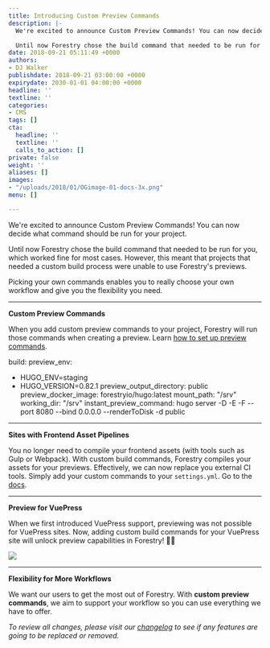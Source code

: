 ```yaml
---
title: Introducing Custom Preview Commands
description: |-
  We're excited to announce Custom Preview Commands! You can now decide what build command should be run for your project.

  Until now Forestry chose the build command that needed to be run for you, which worked fine for most cases. However, this meant that projects that needed a custom build process were unable to use Forestry's previews.
date: 2018-09-21 05:11:49 +0000
authors:
- DJ Walker
publishdate: 2018-09-21 03:00:00 +0000
expirydate: 2030-01-01 04:00:00 +0000
headline: ''
textline: ''
categories:
- CMS
tags: []
cta:
  headline: ''
  textline: ''
  calls_to_action: []
private: false
weight: ''
aliases: []
images:
- "/uploads/2018/01/OGimage-01-docs-3x.png"
menu: []

---
```

We're excited to announce Custom Preview Commands! You can now decide what command should be run for your project.

Until now Forestry chose the build command that needed to be run for you, which worked fine for most cases. However, this meant that projects that needed a custom build process were unable to use Forestry's previews.

Picking your own commands enables you to really choose your own workflow and give you the flexibility you need.

***

**Custom Preview Commands**

When you add custom preview commands to your project, Forestry will run those commands when creating a preview. Learn [how to set up preview commands](/docs/previews/build-commands/).

build:
  preview_env:
  - HUGO_ENV=staging
  - HUGO_VERSION=0.82.1
  preview_output_directory: public
  preview_docker_image: forestryio/hugo:latest
  mount_path: "/srv"
  working_dir: "/srv"
  instant_preview_command: hugo server -D -E -F --port 8080 --bind 0.0.0.0 --renderToDisk
    -d public

***

**Sites with Frontend Asset Pipelines**

You no longer need to compile your frontend assets (with tools such as Gulp or Webpack). With custom build commands, Forestry compiles your assets for your previews. Effectively, we can now replace you external CI tools. Simply add your custom commands to your `settings.yml`. Go to the [docs](/docs/previews/build-commands/).

***

**Preview for VuePress**

When we first introduced VuePress support, previewing was not possible for VuePress sites. Now, adding custom build commands for your VuePress site will unlock preview capabilities in Forestry! 🌲🎉

![](/uploads/2018/09/vuepress-add-preview-1.gif)

***

**Flexibility for More Workflows**

We want our users to get the most out of Forestry. With **custom preview commands**, we aim to support your workflow so you can use everything we have to offer.

_To review all changes, please visit our_ [_changelog_](/docs/changelog/) _to see if any features are going to be replaced or removed._
